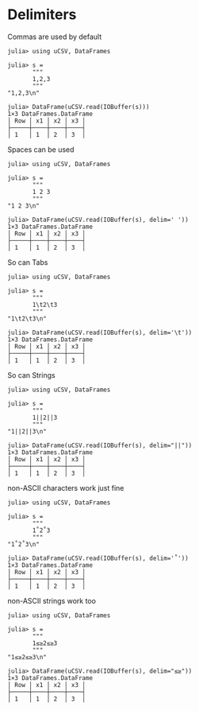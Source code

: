 # Delimiters

Commas are used by default
```jldoctest
julia> using uCSV, DataFrames

julia> s =
       """
       1,2,3
       """
"1,2,3\n"

julia> DataFrame(uCSV.read(IOBuffer(s)))
1×3 DataFrames.DataFrame
│ Row │ x1 │ x2 │ x3 │
├─────┼────┼────┼────┤
│ 1   │ 1  │ 2  │ 3  │

```

Spaces can be used
```jldoctest
julia> using uCSV, DataFrames

julia> s =
       """
       1 2 3
       """
"1 2 3\n"

julia> DataFrame(uCSV.read(IOBuffer(s), delim=' '))
1×3 DataFrames.DataFrame
│ Row │ x1 │ x2 │ x3 │
├─────┼────┼────┼────┤
│ 1   │ 1  │ 2  │ 3  │

```

So can Tabs
```jldoctest
julia> using uCSV, DataFrames

julia> s =
       """
       1\t2\t3
       """
"1\t2\t3\n"

julia> DataFrame(uCSV.read(IOBuffer(s), delim='\t'))
1×3 DataFrames.DataFrame
│ Row │ x1 │ x2 │ x3 │
├─────┼────┼────┼────┤
│ 1   │ 1  │ 2  │ 3  │

```

So can Strings
```jldoctest
julia> using uCSV, DataFrames

julia> s =
       """
       1||2||3
       """
"1||2||3\n"

julia> DataFrame(uCSV.read(IOBuffer(s), delim="||"))
1×3 DataFrames.DataFrame
│ Row │ x1 │ x2 │ x3 │
├─────┼────┼────┼────┤
│ 1   │ 1  │ 2  │ 3  │

```

non-ASCII characters work just fine
```jldoctest
julia> using uCSV, DataFrames

julia> s =
       """
       1˚2˚3
       """
"1˚2˚3\n"

julia> DataFrame(uCSV.read(IOBuffer(s), delim='˚'))
1×3 DataFrames.DataFrame
│ Row │ x1 │ x2 │ x3 │
├─────┼────┼────┼────┤
│ 1   │ 1  │ 2  │ 3  │

```

non-ASCII strings work too
```jldoctest
julia> using uCSV, DataFrames

julia> s =
       """
       1≤≥2≤≥3
       """
"1≤≥2≤≥3\n"

julia> DataFrame(uCSV.read(IOBuffer(s), delim="≤≥"))
1×3 DataFrames.DataFrame
│ Row │ x1 │ x2 │ x3 │
├─────┼────┼────┼────┤
│ 1   │ 1  │ 2  │ 3  │

```
